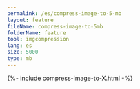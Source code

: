 ```yaml
---
permalink: /es/compress-image-to-5-mb
layout: feature
fileName: compress-image-to-5mb
folderName: feature
tool: imgcompression
lang: es
size: 5000
type: mb
---
```


{%- include compress-image-to-X.html -%}
